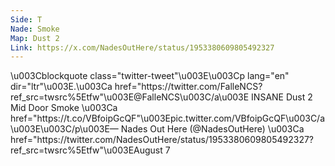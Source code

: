 ```yaml
---
Side: T
Nade: Smoke
Map: Dust 2
Link: https://x.com/NadesOutHere/status/1953380609805492327
---
```


\u003Cblockquote class=\"twitter-tweet\"\u003E\u003Cp lang=\"en\" dir=\"ltr\"\u003E.\u003Ca href=\"https:\/\/twitter.com\/FalleNCS?ref_src=twsrc%5Etfw\"\u003E@FalleNCS\u003C\/a\u003E INSANE Dust 2 Mid Door Smoke \u003Ca href=\"https:\/\/t.co\/VBfoipGcQF\"\u003Epic.twitter.com\/VBfoipGcQF\u003C\/a\u003E\u003C\/p\u003E&mdash; Nades Out Here (@NadesOutHere) \u003Ca href=\"https:\/\/twitter.com\/NadesOutHere\/status\/1953380609805492327?ref_src=twsrc%5Etfw\"\u003EAugust 7
